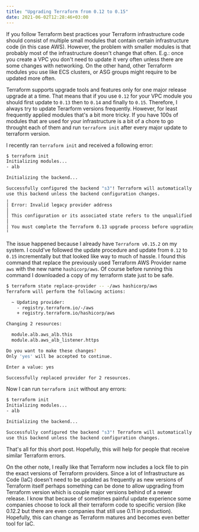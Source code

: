 ```yaml
---
title: "Upgrading Terraform from 0.12 to 0.15"
date: 2021-06-02T12:28:46+03:00
---
```


If you follow Terraform best practices your Terraform infrastructure code should consist of multiple small modules that contain certain infrastructure code (in this case AWS).
However, the problem with smaller modules is that probably most of the infrastructure doesn't change that often. E.g.: once you create a VPC you don't need to update it very often unless there are
some changes with networking. On the other hand, other Terraform modules you use like ECS clusters, or ASG groups might require to be updated more often.

Terraform supports upgrade tools and features only for one major release upgrade at a time. That means that if you use `0.12` for your VPC module
you should first update to `0.13` then to `0.14` and finally to `0.15`. Therefore, I always try to update Terarform versions frequently.
However, for least frequently applied modules that's a bit more tricky. If you have 100s of modules that are used for your infrastructure is a bit of a chore to go throught each of them and run `terraform init` after every major update to terraform version.

I recently ran `terraform init` and received a following error:
```bash
$ terraform init
Initializing modules...
- alb

Initializing the backend...

Successfully configured the backend "s3"! Terraform will automatically
use this backend unless the backend configuration changes.
╷
│ Error: Invalid legacy provider address
│
│ This configuration or its associated state refers to the unqualified provider "aws".
│
│ You must complete the Terraform 0.13 upgrade process before upgrading to later versions.
╵
```

The issue happened because I already have `Terraform v0.15.2` on my system. I could've followed the update procedure and update from `0.12` to `0.15` incrementally but that looked like way to much of hassle. I found this command that replace the previously used Terraform AWS Provider name `aws` with the new name `hashicorp/aws`. Of course before running this command I downloaded a copy of my terraform state just to be safe.

```bash
$ terraform state replace-provider -- -/aws hashicorp/aws
Terraform will perform the following actions:

  ~ Updating provider:
    - registry.terraform.io/-/aws
    + registry.terraform.io/hashicorp/aws

Changing 2 resources:

  module.alb.aws_alb.this
  module.alb.aws_alb_listener.https

Do you want to make these changes?
Only 'yes' will be accepted to continue.

Enter a value: yes

Successfully replaced provider for 2 resources.
```

Now I can run `terraform init` without any errors:
```bash
$ terraform init
Initializing modules...
- alb

Initializing the backend...

Successfully configured the backend "s3"! Terraform will automatically
use this backend unless the backend configuration changes.
```

That's all for this short post. Hopefully, this will help for people that receive similar Terraform errors.

On the other note, I really like that Terraform now includes a lock file to pin the exact versions of Terraform providers. Since a lot of Infrastructure as Code (IaC) doesn't need to be updated
as frequently as new versions of Terraform itself perhaps something can be done to allow upgrading from Terraform version which is couple major versions behind of a newer release.
I know that because of sometimes painful update experience some companies choose to lock all their terraform code to specific version (like 0.12.2 but there are even companies that still use 0.11 in production). Hopefully, this can change as Terraform matures and becomes even better tool for IaC.
